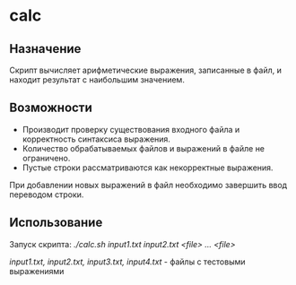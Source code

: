 # calc

## Назначение
Скрипт вычисляет арифметические выражения, записанные в файл, и находит результат с наибольшим значением. 

## Возможности
- Производит проверку существования входного файла и корректность синтаксиса выражения.  
- Количество обрабатываемых файлов и выражений в файле не ограничено.  
- Пустые строки рассматриваются как некорректные выражения.  

При добавлении новых выражений в файл необходимо завершить ввод переводом строки.  

## Использование
Запуск скрипта: *./calc.sh input1.txt input2.txt \<file\> … \<file\>*  

*input1.txt, input2.txt, input3.txt, input4.txt* - файлы с тестовыми выражениями  


